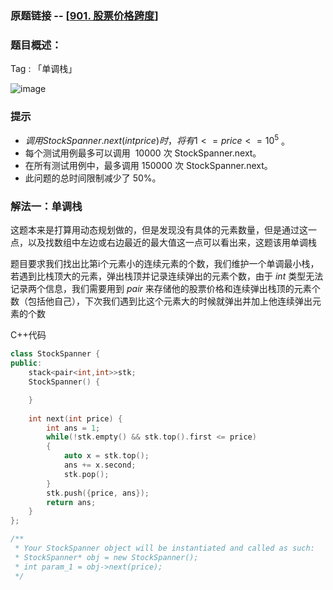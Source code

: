 ### 原题链接 -- [[901. 股票价格跨度](https://leetcode.cn/problems/online-stock-span/)]

### 题目概述：
Tag : 「单调栈」

![image](https://user-images.githubusercontent.com/99656524/197205419-de93522e-40e5-4afc-b7e1-257e31445a59.png)

### 提示
* $调用 StockSpanner.next(int price) 时，将有1 <= price <= 10^5$ 。
* 每个测试用例最多可以调用  10000 次 StockSpanner.next。
* 在所有测试用例中，最多调用 150000 次 StockSpanner.next。
* 此问题的总时间限制减少了 50%。

### 解法一：单调栈
这题本来是打算用动态规划做的，但是发现没有具体的元素数量，但是通过这一点，以及找数组中左边或右边最近的最大值这一点可以看出来，这题该用单调栈

题目要求我们找出比第i个元素小的连续元素的个数，我们维护一个单调最小栈，若遇到比栈顶大的元素，弹出栈顶并记录连续弹出的元素个数，由于 $int$ 类型无法记录两个信息，我们需要用到 $pair$ 来存储他的股票价格和连续弹出栈顶的元素个数（包括他自己），下次我们遇到比这个元素大的时候就弹出并加上他连续弹出元素的个数

C++代码
```cpp
class StockSpanner {
public:
    stack<pair<int,int>>stk;
    StockSpanner() {

    }
    
    int next(int price) {
        int ans = 1;
        while(!stk.empty() && stk.top().first <= price)
        {
            auto x = stk.top();
            ans += x.second;
            stk.pop();
        }
        stk.push({price, ans});
        return ans;
    }
};

/**
 * Your StockSpanner object will be instantiated and called as such:
 * StockSpanner* obj = new StockSpanner();
 * int param_1 = obj->next(price);
 */

```
